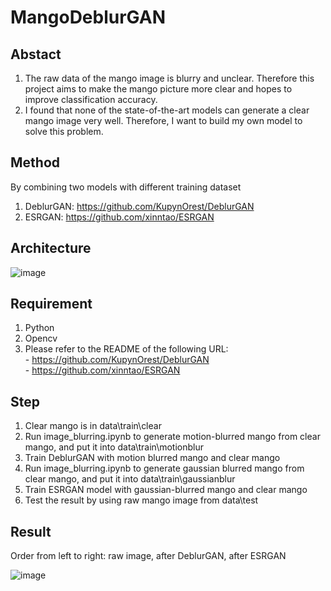 # MangoDeblurGAN
## Abstact

1. The raw data of the mango image is blurry and unclear. Therefore this project aims to make the mango picture more clear and hopes to improve classification accuracy.
2. I found that none of the state-of-the-art models can generate a clear mango image very well. Therefore, I want to build my own model to solve this problem.

## Method
By combining two models with different training dataset
1. DeblurGAN: https://github.com/KupynOrest/DeblurGAN
2. ESRGAN: https://github.com/xinntao/ESRGAN

## Architecture
![image](https://user-images.githubusercontent.com/56544982/143666792-b74935c6-282b-48ad-ad5b-ad2d23a878f9.png)


## Requirement
1. Python
2. Opencv
3. Please refer to the README of the following URL:
<br> - https://github.com/KupynOrest/DeblurGAN
<br> - https://github.com/xinntao/ESRGAN


## Step

1. Clear mango is in data\train\clear
2. Run image_blurring.ipynb to generate motion-blurred mango from clear mango, and put it into data\train\motionblur
3. Train DeblurGAN with motion blurred mango and clear mango
4. Run image_blurring.ipynb to generate gaussian blurred mango from clear mango, and put it into data\train\gaussianblur
5. Train ESRGAN model with gaussian-blurred mango and clear mango
6. Test the result by using raw mango image from data\test

## Result
Order from left to right: raw image, after DeblurGAN, after ESRGAN

![image](https://user-images.githubusercontent.com/56544982/143666901-d528c66e-d979-45f9-aa3d-0366fb065f93.png)



